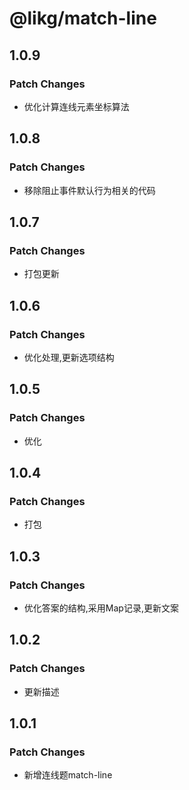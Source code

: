 # @likg/match-line

## 1.0.9

### Patch Changes

- 优化计算连线元素坐标算法

## 1.0.8

### Patch Changes

- 移除阻止事件默认行为相关的代码

## 1.0.7

### Patch Changes

- 打包更新

## 1.0.6

### Patch Changes

- 优化处理,更新选项结构

## 1.0.5

### Patch Changes

- 优化

## 1.0.4

### Patch Changes

- 打包

## 1.0.3

### Patch Changes

- 优化答案的结构,采用Map记录,更新文案

## 1.0.2

### Patch Changes

- 更新描述

## 1.0.1

### Patch Changes

- 新增连线题match-line
